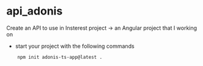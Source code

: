 # api_adonis
Create an API to use in Insterest project -> an Angular project that I working on

* start your project with the following commands
```
	npm init adonis-ts-app@latest .

```
